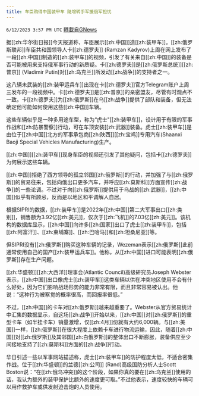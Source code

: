 ```yaml
---
title: 车臣购得中国装甲车 陡增转手军援俄军担忧
---
```

`6/12/2023 3:57 PM UTC` [轉載自GNews](https://gnews.org/articles/1378699)


据[[zh:华尔街日报]]今天报道称，车臣展示[[zh:中国]]造[[zh:装甲车]]。[[zh:俄罗斯联邦]]车臣共和国领导人卡[[zh:德罗夫]] (Ramzan Kadyrov)上周在网上发布了一段[[zh:中国]]制造的[[zh:装甲车]]的视频，引发了有关来自[[zh:中国]]的装备是否可能被用来支持俄军事行动的新质疑。卡[[zh:德罗夫]]是[[zh:俄罗斯总统]][[zh:普京]] (Vladimir Putin)对[[zh:乌克兰]]所发动[[zh:战争]]的支持者之一。

这八辆未武装的[[zh:装甲运兵车]]出现在卡[[zh:德罗夫]]官方Telegram账户上周三发布的一段视频中。卡[[zh:德罗夫]]是[[zh:普京]]的亲密盟友，尽管有时观点不一致。卡[[zh:德罗夫]]为[[zh:俄罗斯]]在乌[[zh:战争]]提供了部队和装备，但无法确定他可能如何使用这些[[zh:中国]]车辆。

这些车辆似乎是一种多用途车型，称为“虎士"[[zh:装甲车]]，设计用于有限的军事作战和[[zh:防暴警察]]行动，可在车顶安装[[zh:武器]]装备。虎士[[zh:装甲车]]是由位于[[zh:中国]]北方的军事承包商[[zh:陕西]][[zh:宝鸡]]专用汽车(Shaanxi Baoji Special Vehicles Manufacturing)生产。

[[zh:中国]][[zh:装甲车]]现身车臣的视频还引发了其他疑问，包括卡[[zh:德罗夫]]为何展示这些车辆。

[[zh:中国]]拒绝了西方领导的孤立邻国[[zh:俄罗斯]]的行动，并加强了与[[zh:俄罗斯]]的贸易往来，包括向俄出口更多汽车，并呼应[[zh:莫斯科]]方面宣传[[zh:战争]]的一些论调。不过对于向[[zh:俄罗斯]]提供用于乌战的[[zh:武器]]，[[zh:中国]]似乎有所顾忌，反而是以地区和平调解人自居。

根据SIPRI的数据，[[zh:装甲车]]是2022年[[zh:中国]]第二大军事出口[[zh:类别]]，销售额为3.92亿[[zh:美元]]，仅次于[[zh:飞机]]的7.03亿[[zh:美元]]。该机构的数据库显示，[[zh:中国]]向许多[[zh:国家]]出口了虎士[[zh:装甲车]]，包括[[zh:阿富汗]]、[[zh:柬埔寨]]、[[zh:巴哈马]]和[[zh:坦桑尼亚]]等。

但SIPRI没有[[zh:俄罗斯]]购买这种车辆的记录，Wezeman表示[[zh:俄罗斯]]此前通常使用自己的国产[[zh:装甲运兵车]]。他称，从[[zh:中国]]进口可能表明[[zh:俄罗斯]]存在生产问题。

[[zh:华盛顿]][[zh:大西洋]]理事会(Atlantic Council)高级研究员Joseph Webster表示，[[zh:中国]]出口像虎士[[zh:装甲车]]这类车辆以供在冲突地区使用不会有什么好处，因为它们影响战场形势的能力非常有限，而且非常容易被认出。他说：“这种行为被察觉的概率很高，而回报率很低。”

不过，[[zh:中国]]的卡车对[[zh:俄罗斯]]越来越重要了。Webster从官方贸易统计中汇集的数据显示，自这场[[zh:战争]]开始以来，[[zh:中国]]对[[zh:俄罗斯]]的重型卡车（如半挂卡车）销量激增，仅[[zh:4月]]份就有大约6,000辆。与[[zh:美国]]一样，[[zh:俄罗斯]]在很大程度上依赖卡车进行物流运输，因此，随着[[zh:中国]]对[[zh:俄罗斯]]及其邻国[[zh:白俄罗斯]]的整体出口不断膨胀，装备供应至少间接地支持了[[zh:莫斯科]]方面的[[zh:战争]]行动。

华日引述一些以军事网站描述称，虎士[[zh:装甲车]]的防护程度太低，不适合密集作战。位于[[zh:华盛顿]]的兰德[[zh:公司]] (Rand)高级国防分析人士Scott Boston说：“在[[zh:俄乌冲突]]的这个阶段，如果你真的要在[[zh:乌克兰]]使用的话，我认为额外的装甲保护比额外的速度更可取。”不过他表示，速度较快的车辆可以用作救护车或供发射迫击炮的人员使用。


